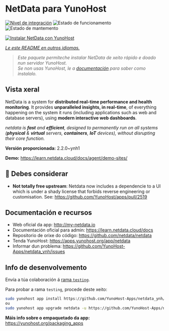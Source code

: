<!--
NOTA: Este README foi creado automáticamente por <https://github.com/YunoHost/apps/tree/master/tools/readme_generator>
NON debe editarse manualmente.
-->

# NetData para YunoHost

[![Nivel de integración](https://apps.yunohost.org/badge/integration/netdata)](https://ci-apps.yunohost.org/ci/apps/netdata/)
![Estado de funcionamento](https://apps.yunohost.org/badge/state/netdata)
![Estado de mantemento](https://apps.yunohost.org/badge/maintained/netdata)

[![Instalar NetData con YunoHost](https://install-app.yunohost.org/install-with-yunohost.svg)](https://install-app.yunohost.org/?app=netdata)

*[Le este README en outros idiomas.](./ALL_README.md)*

> *Este paquete permíteche instalar NetData de xeito rápido e doado nun servidor YunoHost.*  
> *Se non usas YunoHost, le a [documentación](https://yunohost.org/install) para saber como instalalo.*

## Vista xeral

NetData is a system for **distributed real-time performance and health monitoring**.
It provides **unparalleled insights, in real-time**, of everything happening on the
system it runs (including applications such as web and database servers), using
**modern interactive web dashboards**.

_netdata is **fast** and **efficient**, designed to permanently run on all systems
(**physical** & **virtual** servers, **containers**, **IoT** devices), without
disrupting their core function._


**Versión proporcionada:** 2.2.0~ynh1

**Demo:** <https://learn.netdata.cloud/docs/agent/demo-sites/>
## :red_circle: Debes considerar

- **Not totally free upstream**: Netdata now includes a dependencie to a UI which is under a shady license that forbids reverse engineering or customisation. See: https://github.com/YunoHost/apps/pull/2519

## Documentación e recursos

- Web oficial da app: <http://my-netdata.io>
- Documentación oficial para admin: <https://learn.netdata.cloud/docs>
- Repositorio de orixe do código: <https://github.com/netdata/netdata>
- Tenda YunoHost: <https://apps.yunohost.org/app/netdata>
- Informar dun problema: <https://github.com/YunoHost-Apps/netdata_ynh/issues>

## Info de desenvolvemento

Envía a túa colaboración á [rama `testing`](https://github.com/YunoHost-Apps/netdata_ynh/tree/testing).

Para probar a rama `testing`, procede deste xeito:

```bash
sudo yunohost app install https://github.com/YunoHost-Apps/netdata_ynh/tree/testing --debug
ou
sudo yunohost app upgrade netdata -u https://github.com/YunoHost-Apps/netdata_ynh/tree/testing --debug
```

**Máis info sobre o empaquetado da app:** <https://yunohost.org/packaging_apps>
